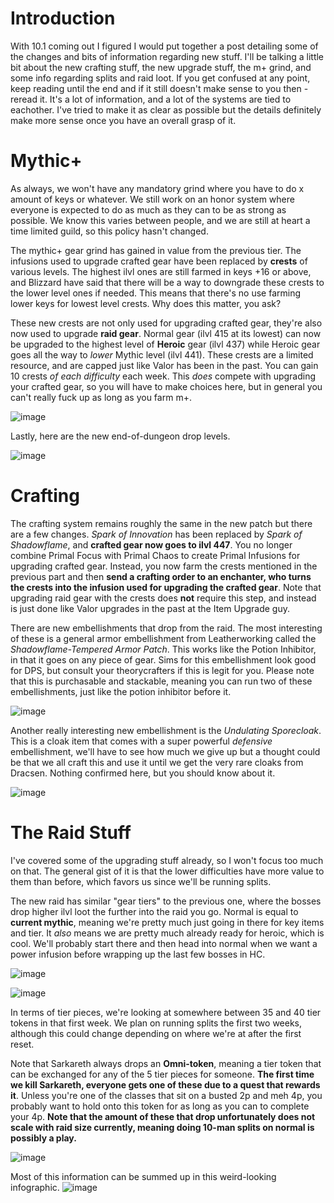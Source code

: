 # Introduction

With 10.1 coming out I figured I would put together a post detailing some of the changes and bits of information regarding new stuff. I'll be talking a little bit about the new crafting stuff, the new upgrade stuff, the m+ grind, and some info regarding splits and raid loot. If you get confused at any point, keep reading until the end and if it still doesn't make sense to you then - reread it. It's a lot of information, and a lot of the systems are tied to eachother. I've tried to make it as clear as possible but the details definitely make more sense once you have an overall grasp of it.

# Mythic+

As always, we won't have any mandatory grind where you have to do x amount of keys or whatever. We still work on an honor system where everyone is expected to do as much as they can to be as strong as possible. We know this varies between people, and we are still at heart a time limited guild, so this policy hasn't changed. 

The mythic+ gear grind has gained in value from the previous tier. The infusions used to upgrade crafted gear have been replaced by **crests** of various levels. The highest ilvl ones are still farmed in keys +16 or above, and Blizzard have said that there will be a way to downgrade these crests to the lower level ones if needed. This means that there's no use farming lower keys for lowest level crests. Why does this matter, you ask?

These new crests are not only used for upgrading crafted gear, they're also now used to upgrade **raid gear**. Normal gear (ilvl 415 at its lowest) can now be upgraded to the highest level of **Heroic** gear (ilvl 437) while Heroic gear goes all the way to *lower* Mythic level (ilvl 441). These crests are a limited resource, and are capped just like Valor has been in the past. You can gain 10 crests *of each difficulty* each week. This *does* compete with upgrading your crafted gear, so you will have to make choices here, but in general you can't really fuck up as long as you farm m+.

![image](https://user-images.githubusercontent.com/371938/234723833-f9a1f882-f0b6-4f48-8356-2ec2d4fa4505.png)

Lastly, here are the new end-of-dungeon drop levels.

![image](https://user-images.githubusercontent.com/371938/234718850-9b9d0aa1-0c02-49e7-921f-48db951d81dd.png)

# Crafting

The crafting system remains roughly the same in the new patch but there are a few changes. *Spark of Innovation* has been replaced by *Spark of Shadowflame*, and **crafted gear now goes to ilvl 447**.
You no longer combine Primal Focus with Primal Chaos to create Primal Infusions for upgrading crafted gear. Instead, you now farm the crests mentioned in the previous part and then **send a crafting order to an enchanter, who turns the crests into the infusion used for upgrading the crafted gear**. Note that upgrading raid gear with the crests does **not** require this step, and instead is just done like Valor upgrades in the past at the Item Upgrade guy. 

There are new embellishments that drop from the raid. The most interesting of these is a general armor embellishment from Leatherworking called the *Shadowflame-Tempered Armor Patch*. This works like the Potion Inhibitor, in that it goes on any piece of gear. Sims for this embellishment look good for DPS, but consult your theorycrafters if this is legit for you. Please note that this is purchasable and stackable, meaning you can run two of these embellishments, just like the potion inhibitor before it.

![image](https://user-images.githubusercontent.com/371938/234719652-1b4bacd5-2ffe-45cc-8f7a-7cb45ab7fdff.png)

Another really interesting new embellishment is the *Undulating Sporecloak*. This is a cloak item that comes with a super powerful *defensive* embellishment, we'll have to see how much we give up but a thought could be that we all craft this and use it until we get the very rare cloaks from Dracsen. Nothing confirmed here, but you should know about it.

![image](https://user-images.githubusercontent.com/371938/234719057-194da9bd-2ceb-4e5f-abac-7c9129b64e20.png)

# The Raid Stuff

I've covered some of the upgrading stuff already, so I won't focus too much on that. The general gist of it is that the lower difficulties have more value to them than before, which favors us since we'll be running splits. 

The new raid has similar "gear tiers" to the previous one, where the bosses drop higher ilvl loot the further into the raid you go. Normal is equal to **current mythic**, meaning we're pretty much just going in there for key items and tier. It *also* means we are pretty much already ready for heroic, which is cool. We'll probably start there and then head into normal when we want a power infusion before wrapping up the last few bosses in HC.

![image](https://user-images.githubusercontent.com/371938/234719266-3864a25c-1803-4675-a584-bbee6639b1f4.png)

![image](https://user-images.githubusercontent.com/371938/234719129-dce48a76-a48c-483b-bea8-2a6fb2d8e26e.png)

In terms of tier pieces, we're looking at somewhere between 35 and 40 tier tokens in that first week. We plan on running splits the first two weeks, although this could change depending on where we're at after the first reset.

Note that Sarkareth always drops an **Omni-token**, meaning a tier token that can be exchanged for any of the 5 tier pieces for someone. **The first time we kill Sarkareth, everyone gets one of these due to a quest that rewards it**. Unless you're one of the classes that sit on a busted 2p and meh 4p, you probably want to hold onto this token for as long as you can to complete your 4p. **Note that the amount of these that drop unfortunately does not scale with raid size currently, meaning doing 10-man splits on normal is possibly a play.**

![image](https://user-images.githubusercontent.com/371938/234720175-9dcdbb62-6ec2-4401-acf0-8b723d5bcf6e.png)

Most of this information can be summed up in this weird-looking infographic.
![image](https://user-images.githubusercontent.com/371938/234719359-9ced1f56-b89a-4559-91b7-fea7269dcfb5.png)
